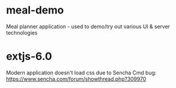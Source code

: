 # meal-demo
Meal planner application - used to demo/try out various UI &amp; server technologies

# extjs-6.0
Modern application doesn't load css due to Sencha Cmd bug: https://www.sencha.com/forum/showthread.php?309970
